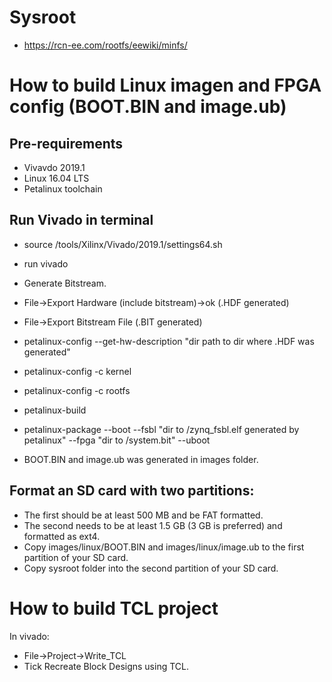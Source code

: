 # Sysroot

* https://rcn-ee.com/rootfs/eewiki/minfs/

# How to build Linux imagen and FPGA config (BOOT.BIN and image.ub)

## Pre-requirements

* Vivavdo 2019.1
* Linux 16.04 LTS 
* Petalinux toolchain

## Run Vivado in terminal 

* source /tools/Xilinx/Vivado/2019.1/settings64.sh
* run vivado
* Generate Bitstream.
* File->Export Hardware (include bitstream)->ok (.HDF generated)
* File->Export Bitstream File (.BIT generated)

* petalinux-config --get-hw-description "dir path to dir where .HDF was generated"
* petalinux-config -c kernel
* petalinux-config -c rootfs
* petalinux-build
* petalinux-package --boot --fsbl "dir to /zynq_fsbl.elf generated by petalinux" --fpga "dir to /system.bit" --uboot
* BOOT.BIN and image.ub was generated in images folder.

## Format an SD card with two partitions: 

* The first should be at least 500 MB and be FAT formatted. 
* The second needs to be at least 1.5 GB (3 GB is preferred) and formatted as ext4.
* Copy images/linux/BOOT.BIN and images/linux/image.ub to the first partition of your SD card.
* Copy sysroot folder into the second partition of your SD card.

# How to build TCL project

In vivado: 

* File->Project->Write_TCL
* Tick Recreate Block Designs using TCL.


